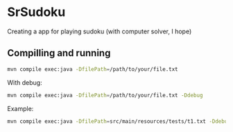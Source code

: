 # SrSudoku
Creating a app for playing sudoku (with computer solver, I hope)

## Compilling and running
```bash
mvn compile exec:java -DfilePath=/path/to/your/file.txt
```

With debug:
```bash
mvn compile exec:java -DfilePath=/path/to/your/file.txt -Ddebug
```

Example:
```bash
mvn compile exec:java -DfilePath=src/main/resources/tests/t1.txt -Ddebug
```
